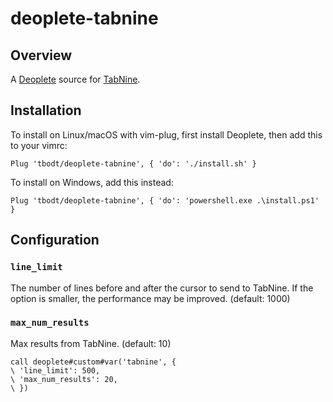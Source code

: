 # deoplete-tabnine

## Overview

A [Deoplete][] source for [TabNine][].

## Installation

To install on Linux/macOS with vim-plug, first install Deoplete, then add this to your vimrc:

```vim
Plug 'tbodt/deoplete-tabnine', { 'do': './install.sh' }
```

To install on Windows, add this instead:

```vim
Plug 'tbodt/deoplete-tabnine', { 'do': 'powershell.exe .\install.ps1' }
```

  [Deoplete]: https://github.com/Shougo/deoplete.nvim/
  [TabNine]: https://tabnine.com

## Configuration

### `line_limit`

The number of lines before and after the cursor to send to TabNine. If the option is smaller, the performance may be improved.
(default: 1000)

### `max_num_results`

Max results from TabNine.
(default: 10)

```vim
call deoplete#custom#var('tabnine', {
\ 'line_limit': 500,
\ 'max_num_results': 20,
\ })
```
